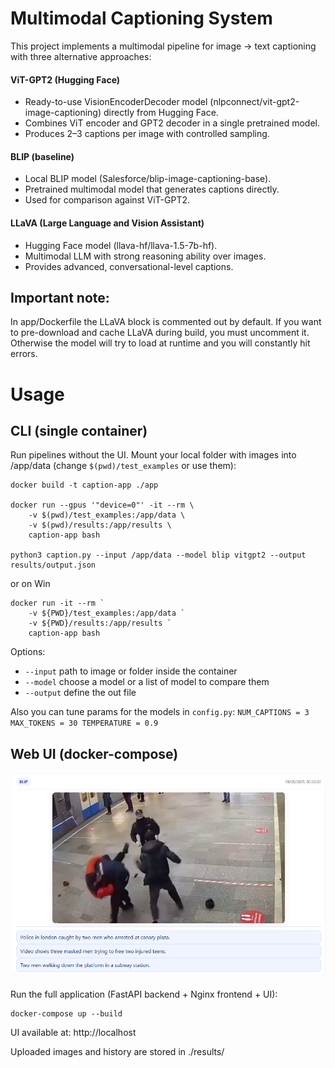 # Multimodal Captioning System

This project implements a multimodal pipeline for image → text captioning with three alternative approaches:

#### ViT-GPT2 (Hugging Face)

- Ready-to-use VisionEncoderDecoder model (nlpconnect/vit-gpt2-image-captioning) directly from Hugging Face.
- Combines ViT encoder and GPT2 decoder in a single pretrained model.
- Produces 2–3 captions per image with controlled sampling.

#### BLIP (baseline)

   - Local BLIP model (Salesforce/blip-image-captioning-base).
   - Pretrained multimodal model that generates captions directly.
   - Used for comparison against ViT-GPT2.

#### LLaVA (Large Language and Vision Assistant)

- Hugging Face model (llava-hf/llava-1.5-7b-hf).
- Multimodal LLM with strong reasoning ability over images.
- Provides advanced, conversational-level captions.

## Important note:
In app/Dockerfile the LLaVA block is commented out by default.
If you want to pre-download and cache LLaVA during build, you must uncomment it. Otherwise the model will try to load at runtime and you will constantly hit errors.

# Usage

## CLI (single container)

Run pipelines without the UI. Mount your local folder with images into /app/data (change `$(pwd)/test_examples` or use them):
```
docker build -t caption-app ./app

docker run --gpus '"device=0"' -it --rm \
    -v $(pwd)/test_examples:/app/data \
    -v $(pwd)/results:/app/results \
    caption-app bash

python3 caption.py --input /app/data --model blip vitgpt2 --output results/output.json
```
or on Win
```
docker run -it --rm `
    -v ${PWD}/test_examples:/app/data `
    -v ${PWD}/results:/app/results `
    caption-app bash
```

Options:

- `--input` path to image or folder inside the container
- `--model` choose a model or a list of model to compare them
- `--output` define the out file

Also you can tune params for the models in `config.py`: 
`NUM_CAPTIONS = 3 MAX_TOKENS = 30 TEMPERATURE = 0.9`

## Web UI (docker-compose)

![Web UI Screenshot](static/image1.png)

Run the full application (FastAPI backend + Nginx frontend + UI):
```
docker-compose up --build
```

UI available at: http://localhost

Uploaded images and history are stored in ./results/